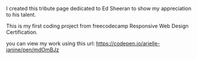 I created this tribute page dedicated to Ed Sheeran to show my appreciation to his
talent.

This is my first coding project from freecodecamp Responsive Web Design Certification.

you can view my work using this url: https://codepen.io/arielle-janine/pen/mdOmBJz
